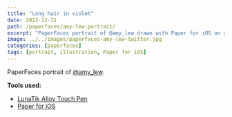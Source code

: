 ```yaml
---
title: "Long hair in violet"
date: 2012-12-31
path: /paperfaces/amy-lew-portrait/
excerpt: "PaperFaces portrait of @amy_lew drawn with Paper for iOS on an iPad."
image: ../../images/paperfaces-amy-lew-twitter.jpg
categories: [paperfaces]
tags: [portrait, illustration, Paper for iOS]
---
```


PaperFaces portrait of [@amy_lew](https://twitter.com/amy_lew).

**Tools used:**

- [LunaTik Alloy Touch Pen](https://www.amazon.com/gp/product/B00821TR7G/ref=as_li_ss_tl?ie=UTF8&tag=mademist-20&linkCode=as2&camp=1789&creative=390957&creativeASIN=B00821TR7G)
- [Paper for iOS](https://paper.bywetransfer.com/)
